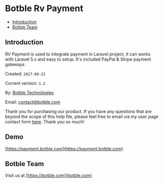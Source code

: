# Botble Rv Payment

- [Introduction](#introduction)
- [Botble Team](#botble_team)

<a name="introduction"></a>
## Introduction

RV Payment is used to integrate payment in Laravel project, it can works with Laravel 5.x and easy to setup.
It's included PayPal & Stripe payment gateways.


Created: `2017-08-22`

Current version: `1.2`

By: [Botble Technologies](https://botble.com)

Email: [contact@botble.com](mailto:contact@botble.com)

Thank you for purchasing our product. If you have any questions that are beyond the scope of this help file, 
please feel free to email via my user page contact form [here](https://codecanyon.net/user/botble). Thank you so much!
		
<a name="demo"></a>
## Demo

[https://payment.botble.com](https://payment.botble.com)

<a name="botble_team"></a>
## Botble Team

Visit us at [https://botble.com](botble.com)